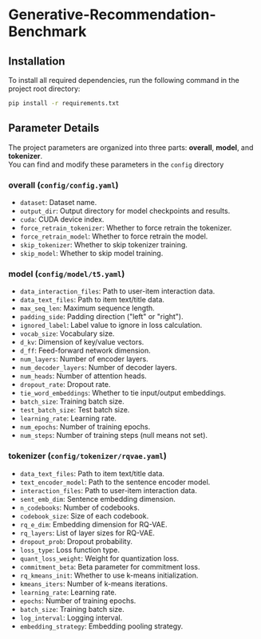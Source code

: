 # Generative-Recommendation-Benchmark

## Installation
  
To install all required dependencies, run the following command in the project root directory:

```bash
pip install -r requirements.txt
```

## Parameter Details

The project parameters are organized into three parts: **overall**, **model**, and **tokenizer**.  
You can find and modify these parameters in the `config` directory

### overall (`config/config.yaml`)

- `dataset`: Dataset name.
- `output_dir`: Output directory for model checkpoints and results.
- `cuda`: CUDA device index.
- `force_retrain_tokenizer`: Whether to force retrain the tokenizer.
- `force_retrain_model`: Whether to force retrain the model.
- `skip_tokenizer`: Whether to skip tokenizer training.
- `skip_model`: Whether to skip model training.

### model (`config/model/t5.yaml`)

- `data_interaction_files`: Path to user-item interaction data.
- `data_text_files`: Path to item text/title data.
- `max_seq_len`: Maximum sequence length.
- `padding_side`: Padding direction ("left" or "right").
- `ignored_label`: Label value to ignore in loss calculation.
- `vocab_size`: Vocabulary size.
- `d_kv`: Dimension of key/value vectors.
- `d_ff`: Feed-forward network dimension.
- `num_layers`: Number of encoder layers.
- `num_decoder_layers`: Number of decoder layers.
- `num_heads`: Number of attention heads.
- `dropout_rate`: Dropout rate.
- `tie_word_embeddings`: Whether to tie input/output embeddings.
- `batch_size`: Training batch size.
- `test_batch_size`: Test batch size.
- `learning_rate`: Learning rate.
- `num_epochs`: Number of training epochs.
- `num_steps`: Number of training steps (null means not set).

### tokenizer (`config/tokenizer/rqvae.yaml`)

- `data_text_files`: Path to item text/title data.
- `text_encoder_model`: Path to the sentence encoder model.
- `interaction_files`: Path to user-item interaction data.
- `sent_emb_dim`: Sentence embedding dimension.
- `n_codebooks`: Number of codebooks.
- `codebook_size`: Size of each codebook.
- `rq_e_dim`: Embedding dimension for RQ-VAE.
- `rq_layers`: List of layer sizes for RQ-VAE.
- `dropout_prob`: Dropout probability.
- `loss_type`: Loss function type.
- `quant_loss_weight`: Weight for quantization loss.
- `commitment_beta`: Beta parameter for commitment loss.
- `rq_kmeans_init`: Whether to use k-means initialization.
- `kmeans_iters`: Number of k-means iterations.
- `learning_rate`: Learning rate.
- `epochs`: Number of training epochs.
- `batch_size`: Training batch size.
- `log_interval`: Logging interval.
- `embedding_strategy`: Embedding pooling strategy.